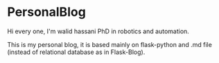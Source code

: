 # PersonalBlog

Hi every one, I'm walid hassani PhD in robotics and automation.

This is my personal blog, it is based mainly on flask-python and .md file (instead of relational database as in Flask-Blog).

